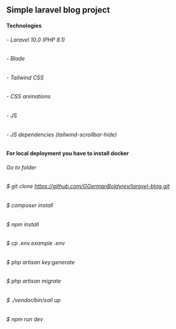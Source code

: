 ## Simple laravel blog project

#### Technologies

###### - Laravel 10.0 (PHP 8.1)
###### - Blade
###### - Tailwind CSS
###### - CSS animations
###### - JS
###### - JS dependencies (tailwind-scrollbar-hide)

#### For local deployment you have to install docker

###### Go to folder
###### $ git clone https://github.com/GGermanBoldyrev/laravel-blog.git
###### $ composer install
###### $ npm install
###### $ cp .env.example .env
###### $ php artisan key:generate
###### $ php artisan migrate
###### $ ./vendor/bin/sail up
###### $ npm run dev
